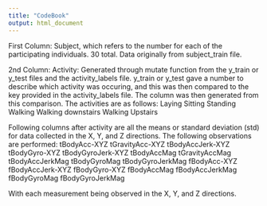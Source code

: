 ```yaml
---
title: "CodeBook"
output: html_document
---
```


First Column: Subject, which refers to the number for each of the participating individuals.  30 total.  Data originally from subject_train file.

2nd Column: Activity:  Generated through mutate function from the y_train or y_test files and the activity_labels file.  y_train or y_test gave a number to describe which activity was occuring, and this was then compared to the key provided in the activity_labels file.  The column was then generated from this comparison. The activities are as follows:
Laying
Sitting
Standing
Walking
Walking downstairs
Walking Upstairs



Following columns after activity are all the means or standard deviation (std) for data collected in the X, Y, and Z directions. The following observations are performed:
tBodyAcc-XYZ
tGravityAcc-XYZ
tBodyAccJerk-XYZ
tBodyGyro-XYZ
tBodyGyroJerk-XYZ
tBodyAccMag
tGravityAccMag
tBodyAccJerkMag
tBodyGyroMag
tBodyGyroJerkMag
fBodyAcc-XYZ
fBodyAccJerk-XYZ
fBodyGyro-XYZ
fBodyAccMag
fBodyAccJerkMag
fBodyGyroMag
fBodyGyroJerkMag

With each measurement being observed in the X, Y, and Z directions.